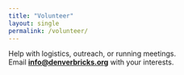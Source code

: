 ```yaml
---
title: "Volunteer"
layout: single
permalink: /volunteer/
---
```


Help with logistics, outreach, or running meetings.  
Email **[info@denverbricks.org](mailto:info@denverbricks.org)** with your interests.

